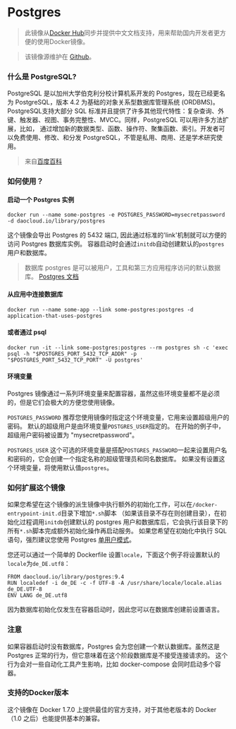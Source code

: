 # Postgres
> 此镜像从[Docker Hub](https://registry.hub.docker.com/_/postgres/)同步并提供中文文档支持，用来帮助国内开发者更方便的使用Docker镜像。

>该镜像源维护在 [Github](https://github.com/docker-library/official-images/blob/master/library/postgres)。

### 什么是 PostgreSQL?

PostgreSQL 是以加州大学伯克利分校计算机系开发的 Postgres，现在已经更名为 PostgreSQL，版本 4.2 为基础的对象关系型数据库管理系统 (ORDBMS)。PostgreSQL支持大部分 SQL 标准并且提供了许多其他现代特性：复杂查询、外键、触发器、视图、事务完整性、MVCC。同样，PostgreSQL 可以用许多方法扩展，比如， 通过增加新的数据类型、函数、操作符、聚集函数、索引。开发者可以免费使用、修改、和分发 PostgreSQL，不管是私用、商用、还是学术研究使用。

>来自[百度百科](http://baike.baidu.com/item/PostgreSQL)

### 如何使用？

#### 启动一个 Postgres 实例

```
docker run --name some-postgres -e POSTGRES_PASSWORD=mysecretpassword -d daocloud.io/library/postgres
```

这个镜像会导出 Postgres 的 5432 端口, 因此通过标准的'link'机制就可以方便的访问 Postgres 数据库实例。 容器启动时会通过`initdb`自动创建默认的`postgres`用户和数据库。

> 数据库 postgres 是可以被用户，工具和第三方应用程序访问的默认数据库。 [Postgres 文档](postgresql.org/docs)


#### 从应用中连接数据库

```
docker run --name some-app --link some-postgres:postgres -d application-that-uses-postgres
```

#### 或者通过 psql

```
docker run -it --link some-postgres:postgres --rm postgres sh -c 'exec psql -h "$POSTGRES_PORT_5432_TCP_ADDR" -p "$POSTGRES_PORT_5432_TCP_PORT" -U postgres'
```

#### 环境变量

Postgres 镜像通过一系列环境变量来配置容器，虽然这些环境变量都不是必须的，但是它们会极大的方便您使用镜像。

`
POSTGRES_PASSWORD
`
推荐您使用镜像时指定这个环境变量，它用来设置超级用户的密码。 默认的超级用户是由环境变量`POSTGRES_USER`指定的。 在开始的例子中，超级用户密码被设置为 "mysecretpassword"。


`
POSTGRES_USER
`
这个可选的环境变量是搭配`POSTGRES_PASSWORD`一起来设置用户名和密码的，它会创建一个指定名称的超级管理员和同名数据库。 如果没有设置这个环境变量，将使用默认值`postgres`。

### 如何扩展这个镜像

如果您希望在这个镜像的派生镜像中执行额外的初始化工作，可以在`/docker-entrypoint-init.d`目录下增加`*.sh`脚本 （如果该目录不存在则创建目录），在初始化过程调用`initdb`创建默认的 postgres 用户和数据库后，它会执行该目录下的所有`*.sh`脚本完成额外初始化操作再启动服务。 如果您希望在初始化中执行 SQL 语句，强烈建议您使用 Postgres [单用户模式](http://www.postgresql.org/docs/9.3/static/app-postgres.html#AEN90580)。

您还可以通过一个简单的 Dockerfile 设置`locale`，下面这个例子将设置默认的`locale`为`de_DE.utf8`：

```
FROM daocloud.io/library/postgres:9.4
RUN localedef -i de_DE -c -f UTF-8 -A /usr/share/locale/locale.alias de_DE.UTF-8
ENV LANG de_DE.utf8
```
因为数据库初始化仅发生在容器启动时，因此您可以在数据库创建前设置语言。

### 注意

如果容器启动时没有数据库，Postgres 会为您创建一个默认数据库。虽然这是 Postgres 正常的行为，但它意味着在这个阶段数据库是不接受连接请求的。 这个行为会对一些自动化工具产生影响，比如 docker-compose 会同时启动多个容器。

### 支持的Docker版本

这个镜像在 Docker 1.7.0 上提供最佳的官方支持，对于其他老版本的 Docker（1.0 之后）也能提供基本的兼容。
